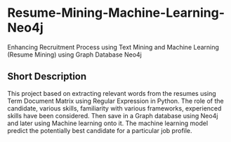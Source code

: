 # Resume-Mining-Machine-Learning-Neo4j
Enhancing Recruitment Process using  Text Mining and Machine Learning  (Resume Mining) using Graph Database Neo4j

## Short Description
This project based on extracting relevant words from the resumes using Term Document Matrix using Regular Expression in Python. The role of the candidate, various skills, familiarity with various frameworks, experienced skills have been considered. Then save in a Graph database using Neo4j and later using Machine learning onto it. The machine learning model predict the potentially best candidate for a particular job profile.

